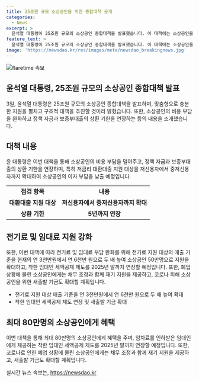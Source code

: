 ```yaml
---
title: 25조원 규모 소상공인을 위한 종합대책 공개
categories:
  - News
excerpt: >
  윤석열 대통령이 25조원 규모의 소상공인 종합대책을 발표했습니다. 이 대책에는 소상공인을 위한 맞춤형 지원과 구조적 대책이 포함되어 있으며, 전기료와 임대료 부담 완화, 대환대출 지원 등이 포함되어 있습니다. 또한, 임차료 인하에 대한 착한 임대인 세액공제 제도를 2025년 말까지 연장하고, 채무 조정과 재기 지원을 포함한 다양한 지원책이 마련되었습니다. 이 대책은 약 80만명의 소상공인에게 이익을 줄 것으로 보입니다.
feature_text: >
  윤석열 대통령이 25조원 규모의 소상공인 종합대책을 발표했습니다. 이 대책에는 소상공인을 위한 맞춤형 지원과 구조적 대책이 포함되어 있으며, 전기료와 임대료 부담 완화, 대환대출 지원 등이 포함되어 있습니다. 또한, 임차료 인하에 대한 착한 임대인 세액공제 제도를 2025년 말까지 연장하고, 채무 조정과 재기 지원을 포함한 다양한 지원책이 마련되었습니다. 이 대책은 약 80만명의 소상공인에게 이익을 줄 것으로 보입니다.
image: 'https://newsdao.kr/res/images/meta/newsdao_breakingnews.jpg'
---
```


<p><img src="https://newsdao.kr/res/images/meta/newsdao_breakingnews.jpg" alt="flaretime 속보" /></p>

<h2 data-ke-size="size26">윤석열 대통령, 25조원 규모의 소상공인 종합대책 발표</h2>

<p data-ke-size="size16">3일, 윤석열 대통령은 25조원 규모의 소상공인 종합대책을 발표하며, 맞춤형으로 충분한 지원을 펼치고 구조적 대책을 추진할 것이라 밝혔습니다. 또한, 소상공인의 비용 부담을 완화하고 정책 자금과 보증부대출의 상환 기한을 연장하는 등의 내용을 소개했습니다.</p>

<h2 data-ke-size="size26">대책 내용</h2>

<p data-ke-size="size16">윤 대통령은 이번 대책을 통해 소상공인의 비용 부담을 덜어주고, 정책 자금과 보증부대출의 상환 기한을 연장하며, 특히 저금리 대환대출 지원 대상을 저신용자에서 중저신용자까지 확대하여 소상공인의 이자 부담을 낮출 예정입니다.</p>

<table>
    <tr>
        <td style="text-align: center; height: 17px;"><b>점검 항목</b></td>
        <td style="text-align: center; height: 17px;"><b>내용</b></td>
    </tr>
    <tr>
        <td style="text-align: center; height: 17px;"><b>대환대출 지원 대상</b></td>
        <td style="text-align: center; height: 17px;"><b>저신용자에서 중저신용자까지 확대</b></td>
    </tr>
    <tr>
        <td style="text-align: center; height: 17px;"><b>상환 기한</b></td>
        <td style="text-align: center; height: 17px;"><b>5년까지 연장</b></td>
    </tr>
</table>

<h2 data-ke-size="size26">전기료 및 임대료 지원 강화</h2>

<p data-ke-size="size16">또한, 이번 대책에 따라 전기료 및 임대료 부담 완화를 위해 전기료 지원 대상의 매출 기준을 현재의 연 3천만원에서 연 6천만 원으로 두 배 높여 소상공인 50만명으로 지원을 확대하고, 착한 임대인 세액공제 제도를 2025년 말까지 연장할 예정입니다. 또한, 폐업 상황에 몰린 소상공인에게는 채무 조정과 함께 재기 지원을 제공하고, 코로나 피해 소상공인을 위한 새출발 기금도 확대할 계획입니다.</p>

<ul>
    <li>전기료 지원 대상 매출 기준을 연 3천만원에서 연 6천만 원으로 두 배 높여 확대</li>
    <li>착한 임대인 세액공제 제도 연장 및 새출발 기금 확대</li>
</ul>

<h2 data-ke-size="size26">최대 80만명의 소상공인에게 혜택</h2>

<p data-ke-size="size16">이번 대책을 통해 최대 80만명의 소상공인에게 혜택을 주며, 임차료를 인하받은 임대인에게 제공하는 착한 임대인 세액공제 제도를 2025년 말까지 연장할 예정입니다. 또한, 코로나로 인한 폐업 상황에 몰린 소상공인에게는 채무 조정과 함께 재기 지원을 제공하고, 새출발 기금도 확대할 계획입니다.</p>
실시간 뉴스 속보는, <a href="https://newsdao.kr" rel="dofollow">https://newsdao.kr</a>


